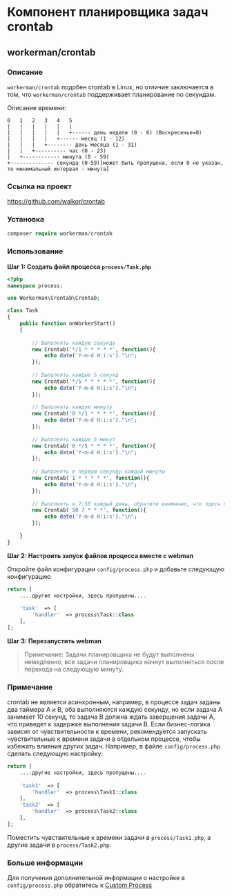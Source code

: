 # Компонент планировщика задач crontab

## workerman/crontab

### Описание

`workerman/crontab` подобен crontab в Linux, но отличие заключается в том, что `workerman/crontab` поддерживает планирование по секундам.

Описание времени:

```
0   1   2   3   4   5
|   |   |   |   |   |
|   |   |   |   |   +------ день недели (0 - 6) (Воскресенье=0)
|   |   |   |   +------ месяц (1 - 12)
|   |   |   +-------- день месяца (1 - 31)
|   |   +---------- час (0 - 23)
|   +------------ минута (0 - 59)
+-------------- секунда (0-59)[может быть пропущена, если 0 не указан, то минимальный интервал - минута]
```

### Ссылка на проект

https://github.com/walkor/crontab

### Установка

```php
composer require workerman/crontab
```

### Использование

**Шаг 1: Создать файл процесса `process/Task.php`**

```php
<?php
namespace process;

use Workerman\Crontab\Crontab;

class Task
{
    public function onWorkerStart()
    {
    
        // Выполнять каждую секунду
        new Crontab('*/1 * * * * *', function(){
            echo date('Y-m-d H:i:s')."\n";
        });
        
        // Выполнять каждые 5 секунд
        new Crontab('*/5 * * * * *', function(){
            echo date('Y-m-d H:i:s')."\n";
        });
        
        // Выполнять каждую минуту
        new Crontab('0 */1 * * * *', function(){
            echo date('Y-m-d H:i:s')."\n";
        });
        
        // Выполнять каждые 5 минут
        new Crontab('0 */5 * * * *', function(){
            echo date('Y-m-d H:i:s')."\n";
        });
        
        // Выполнять в первую секунду каждой минуты
        new Crontab('1 * * * * *', function(){
            echo date('Y-m-d H:i:s')."\n";
        });
      
        // Выполнять в 7:50 каждый день, обратите внимание, что здесь пропущен разряд секунд
        new Crontab('50 7 * * *', function(){
            echo date('Y-m-d H:i:s')."\n";
        });
        
    }
}
```

**Шаг 2: Настроить запуск файлов процесса вместе с webman**

Откройте файл конфигурации `config/process.php` и добавьте следующую конфигурацию

```php
return [
    ....другие настройки, здесь пропущены....
  
    'task'  => [
        'handler'  => process\Task::class
    ],
];
```

**Шаг 3: Перезапустить webman**

> Примечание: Задачи планировщика не будут выполнены немедленно, все задачи планировщика начнут выполняться после перехода на следующую минуту.

### Примечание
crontab не является асинхронным, например, в процессе задач заданы два таймера A и B, оба выполняются каждую секунду, но если задача A занимает 10 секунд, то задача B должна ждать завершения задачи A, что приведет к задержке выполнения задачи B.
Если бизнес-логика зависит от чувствительности к времени, рекомендуется запускать чувствительные к времени задачи в отдельном процессе, чтобы избежать влияния других задач. Например, в файле `config/process.php` сделать следующую настройку:

```php
return [
    ....другие настройки, здесь пропущены....
  
    'task1'  => [
        'handler'  => process\Task1::class
    ],
    'task2'  => [
        'handler'  => process\Task2::class
    ],
];
```
Поместить чувствительные к времени задачи в `process/Task1.php`, а другие задачи в `process/Task2.php`.

### Больше информации
Для получения дополнительной информации о настройке в `config/process.php` обратитесь к [Custom Process](../process.md)
